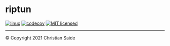 # riptun
[![linux](https://github.com/csaide/riptun/actions/workflows/linux.yml/badge.svg)](https://github.com/csaide/riptun/actions/workflows/linux.yml) [![codecov](https://codecov.io/gh/csaide/riptun/branch/develop/graph/badge.svg?token=JIJN96Q4RG)](https://codecov.io/gh/csaide/riptun) [![MIT licensed](https://img.shields.io/badge/license-MIT-blue.svg)](https://github.com/tokio-rs/tokio/blob/master/LICENSE)

---
&copy; Copyright 2021 Christian Saide
